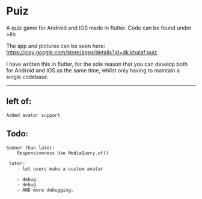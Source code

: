# Puiz 
A quiz game for Android and IOS made in flutter. Code can be found under >lib

The app and pictures can be seen here: https://play.google.com/store/apps/details?id=dk.khalaf.puiz

I have written this in flutter, for the sole reason that you can develop both for Android and IOS as the same time,
whilst only having to maintain a single codebase. 

----
## left of:
    Added avatar support

## Todo:

    Sonner than later:
        Responsiveness Use MediaQuery.of()

     later:
        - let users make a custom avatar

        - debug
        - debug
        - AND more debugging.





